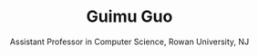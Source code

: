 ---
layout: page
title: Guimu Guo
subtitle: Assistant Professor in Computer Science, Rowan University, NJ
use-site-title: true
---
